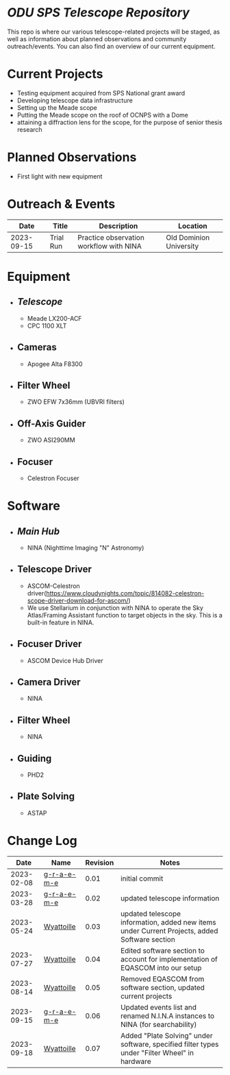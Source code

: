 # *ODU SPS Telescope Repository*

This repo is where our various telescope-related projects will be staged, as well as information about planned observations and community outreach/events. You can also find an overview of our current equipment.

# Current Projects
- Testing equipment acquired from SPS National grant award
- Developing telescope data infrastructure
- Setting up the Meade scope
- Putting the Meade scope on the roof of OCNPS with a Dome
- attaining a diffraction lens for the scope, for the purpose of senior thesis research

# Planned Observations
- First light with new equipment

# Outreach & Events
| Date | Title | Description | Location |
|---|---|---|---|
| 2023-09-15 | Trial Run | Practice observation workflow with NINA | Old Dominion University |

# Equipment
- ## *Telescope*
  - Meade LX200-ACF
  - CPC 1100 XLT
- ## Cameras
  - Apogee Alta F8300
- ## Filter Wheel
  - ZWO EFW 7x36mm (UBVRI filters)
- ## Off-Axis Guider
  - ZWO ASI290MM
- ## Focuser
  - Celestron Focuser

# Software
- ## *Main Hub*
  - NINA (Nighttime Imaging "N" Astronomy)
- ## Telescope Driver
  - ASCOM-Celestron driver(https://www.cloudynights.com/topic/814082-celestron-scope-driver-download-for-ascom/) 
  - We use Stellarium in conjunction with NINA to operate the Sky Atlas/Framing Assistant function to target objects in the sky. This is a built-in feature in NINA.
- ## Focuser Driver
  - ASCOM Device Hub Driver
- ## Camera Driver
  - NINA
- ## Filter Wheel
  - NINA
- ## Guiding
  - PHD2
- ## Plate Solving
  - ASTAP

# Change Log 
| Date | Name | Revision | Notes |
|---|---|---|---|
| 2023-02-08 | [g-r-a-e-m-e](https://github.com/g-r-a-e-m-e) | 0.01 | initial commit |
| 2023-03-28 | [g-r-a-e-m-e](https://github.com/g-r-a-e-m-e) | 0.02 | updated telescope information |
| 2023-05-24 | [Wyattoille](https://github.com/Wyattoille) | 0.03 | updated telescope information, added new items under Current Projects, added Software section |
| 2023-07-27 | [Wyattoille](https://github.com/Wyattoille) | 0.04 | Edited software section to account for implementation of EQASCOM into our setup |
| 2023-08-14 | [Wyattoille](https://github.com/Wyattoille) | 0.05 | Removed EQASCOM from software section, updated current projects |
| 2023-09-15 | [g-r-a-e-m-e](https://github.com/g-r-a-e-m-e) | 0.06 | Updated events list and renamed N.I.N.A instances to NINA (for searchability) |
| 2023-09-18 | [Wyattoille](https://github.com/Wyattoille) | 0.07 | Added "Plate Solving" under software, specified filter types under "Filter Wheel" in hardware |
